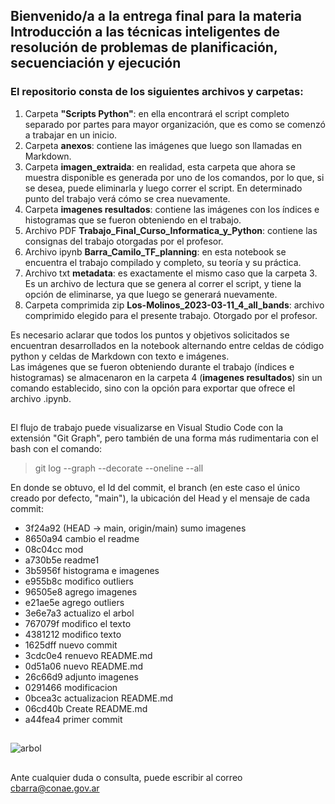 ## Bienvenido/a a la entrega final para la materia **Introducción a las técnicas inteligentes de resolución de problemas de planificación, secuenciación y ejecución**

### El repositorio consta de los siguientes archivos y carpetas:
1. Carpeta **"Scripts Python"**: en ella encontrará el script completo separado por partes para mayor organización, que es como se comenzó a trabajar en un inicio.
2. Carpeta **anexos**: contiene las imágenes que luego son llamadas en Markdown.
3. Carpeta **imagen_extraida**: en realidad, esta carpeta que ahora se muestra disponible es generada por uno de los comandos, por lo que, si se desea, puede eliminarla y luego correr el script. En determinado punto del trabajo verá cómo se crea nuevamente.
4. Carpeta **imagenes resultados**: contiene las imágenes con los índices e histogramas que se fueron obteniendo en el trabajo.
5. Archivo PDF **Trabajo_Final_Curso_Informatica_y_Python**: contiene las consignas del trabajo otorgadas por el profesor.
6. Archivo ipynb **Barra_Camilo_TF_planning**: en esta notebook se encuentra el trabajo compilado y completo, su teoría y su práctica.
7. Archivo txt **metadata**: es exactamente el mismo caso que la carpeta 3. Es un archivo de lectura que se genera al correr el script, y tiene la opción de eliminarse, ya que luego se generará nuevamente.
8. Carpeta comprimida zip **Los-Molinos_2023-03-11_4_all_bands**: archivo comprimido elegido para el presente trabajo. Otorgado por el profesor.

Es necesario aclarar que todos los puntos y objetivos solicitados se encuentran desarrollados en la notebook alternando entre celdas de código python y celdas de Markdown con texto e imágenes.  
Las imágenes que se fueron obteniendo durante el trabajo (índices e histogramas) se almacenaron en la carpeta 4 (**imagenes resultados**) sin un comando establecido, sino con la opción para exportar que ofrece el archivo .ipynb.

##

El flujo de trabajo puede visualizarse en Visual Studio Code con la extensión "Git Graph", pero también de una forma más rudimentaria con el bash con el comando: 
> git log --graph --decorate --oneline --all

En donde se obtuvo, el Id del commit, el branch (en este caso el único creado por defecto, "main"), la ubicación del Head y el mensaje de cada commit:
 
* 3f24a92 (HEAD -> main, origin/main) sumo imagenes  
* 8650a94 cambio el readme  
* 08c04cc mod  
* a730b5e readme1  
* 3b5956f histograma e imagenes  
* e955b8c modifico outliers  
* 96505e8 agrego imagenes  
* e21ae5e agrego outliers  
* 3e6e7a3 actualizo el arbol  
* 767079f modifico el texto  
* 4381212 modifico texto  
* 1625dff nuevo commit  
* 3cdc0e4 renuevo README.md  
* 0d51a06 nuevo README.md  
* 26c66d9 adjunto imagenes  
* 0291466 modificacion  
* 0bcea3c actualizacion README.md  
* 06cd40b Create README.md  
* a44fea4 primer commit  
  
##

![arbol](https://github.com/CamiloGBarra/trabajo_final_planning_2024/blob/main/anexos/arbol.png)

##
Ante cualquier duda o consulta, puede escribir al correo cbarra@conae.gov.ar
